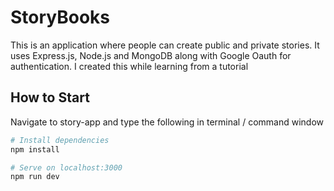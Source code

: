 # StoryBooks

This is an application where people can create public and private stories. It uses Express.js, Node.js and MongoDB along with Google Oauth for authentication. I created this while learning from a tutorial

## How to Start

Navigate to story-app and type the following in terminal / command window

```bash
# Install dependencies
npm install

# Serve on localhost:3000
npm run dev
```